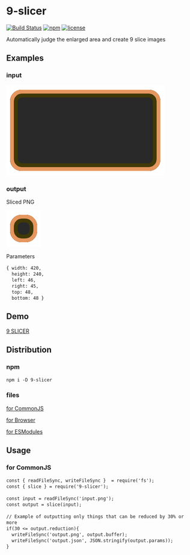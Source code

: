 # 9-slicer

[![Build Status](https://travis-ci.org/zprodev/9-slicer.svg?branch=master)](https://travis-ci.org/zprodev/9-slicer)
[![npm](https://img.shields.io/npm/v/9-slicer.svg)](https://www.npmjs.com/package/9-slicer)
[![license](https://img.shields.io/github/license/zprodev/9-slicer.svg)](LICENSE)

Automatically judge the enlarged area and create 9 slice images

## Examples

### input

![input.png](https://raw.githubusercontent.com/zprodev/9-slicer/master/docs/img/input.png)

### output

Sliced PNG

![output.png](https://raw.githubusercontent.com/zprodev/9-slicer/master/docs/img/output.png)

Parameters

```
{ width: 420,
  height: 240,
  left: 46,
  right: 45,
  top: 48,
  bottom: 48 }
```

## Demo

[9 SLICER](https://zprodev.github.io/9-slicer/demo/)

## Distribution

### npm

```
npm i -D 9-slicer
```

### files

[for CommonJS](https://github.com/zprodev/9-slicer/tree/master/dist/cjs)

[for Browser](https://github.com/zprodev/9-slicer/tree/master/dist/browser)

[for ESModules](https://github.com/zprodev/9-slicer/tree/master/dist/esm)

## Usage

### for CommonJS

```
const { readFileSync, writeFileSync }  = require('fs');
const { slice } = require('9-slicer');

const input = readFileSync('input.png');
const output = slice(input);

// Example of outputting only things that can be reduced by 30% or more
if(30 <= output.reduction){
  writeFileSync('output.png', output.buffer);
  writeFileSync('output.json', JSON.stringify(output.params));
}
```